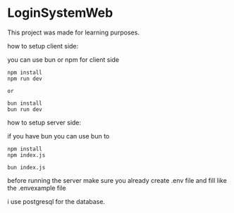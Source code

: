 # LoginSystemWeb

This project was made for learning purposes.

how to setup client side:

you can use bun or npm for client side
```
npm install
npm run dev

or

bun install
bun run dev
```

how to setup server side:

if you have bun you can use bun to
```
npm install
npm index.js

bun index.js
```

before running the server make sure you already create .env file and fill like the .envexample file

i use postgresql for the database.
